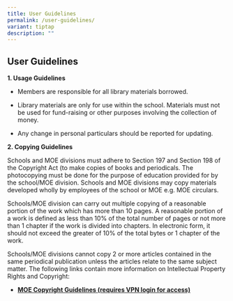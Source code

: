 ```yaml
---
title: User Guidelines
permalink: /user-guidelines/
variant: tiptap
description: ""
---
```

<h2><strong>User Guidelines</strong></h2>
<p><strong>1. Usage Guidelines</strong>
</p>
<ul data-tight="true" class="tight">
<li>
<p>Members are responsible for all library materials borrowed.</p>
</li>
<li>
<p>Library materials are only for use within the school. Materials must not
be used for fund-raising or other purposes involving the collection of
money.</p>
</li>
<li>
<p>Any change in personal particulars should be reported for updating.</p>
</li>
</ul>
<p><strong>2. Copying Guidelines</strong>
</p>
<p>Schools and MOE divisions must adhere to Section 197 and Section 198 of
the Copyright Act (to make copies of books and periodicals. The photocopying
must be done for the purpose of education provided for by the school/MOE
division. Schools and MOE divisions may copy materials developed wholly
by employees of the school or MOE e.g. MOE circulars.</p>
<p>Schools/MOE division can carry out multiple copying of a reasonable portion
of the work which has more than 10 pages. A reasonable portion of a work
is defined as less than 10% of the total number of pages or not more than
1 chapter if the work is divided into chapters. In electronic form, it
should not exceed the greater of 10% of the total bytes or 1 chapter of
the work.</p>
<p>Schools/MOE divisions cannot copy 2 or more articles contained in the
same periodical publication unless the articles relate to the same subject
matter. The following links contain more information on Intellectual Property
Rights and Copyright:</p>
<ul data-tight="true" class="tight">
<li>
<p><strong><a href="http://intranet.moe.gov.sg/copyright/Pages/Guidelines.aspx" class="afont" rel="noopener noreferrer nofollow" target="_blank">MOE Copyright Guidelines (requires VPN login for access)</a></strong>
</p>
</li>
</ul>
<p></p>